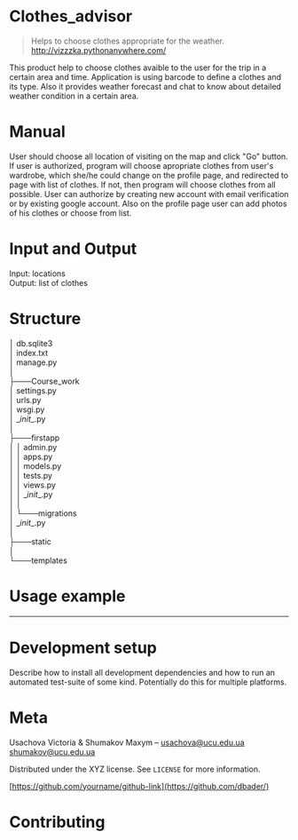 # Clothes_advisor

> Helps to choose clothes appropriate for the weather. http://vizzzka.pythonanywhere.com/



This product help to choose clothes avaible to the user for the trip in a certain area and time.
Application is using barcode to define a clothes and its type. Also it provides weather forecast 
and chat to know about detailed weather condition in a certain area.

# Manual
User should choose all location of visiting on the map and click "Go" button. If user is authorized, program will choose apropriate clothes from user's wardrobe, which she/he could change on the profile page, and redirected to page with list of clothes. If not, then program will choose clothes from all possible. User can authorize by creating new account with email verification or by existing google account. Also on the profile page user can add photos of his clothes or choose from list.


# Input and Output
Input: locations <br/>
Output: list of clothes

# Structure 
│   db.sqlite3 <br/>
│   index.txt <br/>
│   manage.py <br/>
│   <br/>
├───Course_work <br/>
│      settings.py <br/>
│      urls.py <br/>
│      wsgi.py <br/>
│      \__init__.py <br/>
│           <br/>
├───firstapp <br/>
│   │   admin.py <br/>
│   │   apps.py <br/>
│   │   models.py <br/>
│   │   tests.py <br/>
│   │   views.py <br/>
│   │   \__init__.py <br/>
│   │   <br/>
│   └───migrations <br/>
│          \__init__.py <br/>
│     <br/>
├───static <br/>
│       <br/>
└───templates <br/>


# Usage example
----

# Development setup

Describe how to install all development dependencies and how to run an automated test-suite of some kind. Potentially do this for multiple platforms.

# Meta

Usachova Victoria & Shumakov Maxym –  usachova@ucu.edu.ua shumakov@ucu.edu.ua

Distributed under the XYZ license. See ``LICENSE`` for more information.

[https://github.com/yourname/github-link](https://github.com/dbader/)

# Contributing

